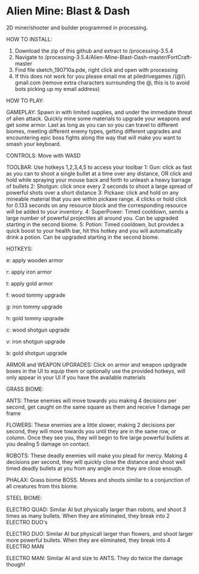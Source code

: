 # Alien Mine: Blast & Dash
2D miner/shooter and builder programmed in processing. 

HOW TO INSTALL: 
1. Download the zip of this github and extract to /processing-3.5.4
2. Navigate to /processing-3.5.4/Alien-Mine-Blast-Dash-master/FortCraft-master
3. Find file sketch_190710a.pde, right click and open with processing
4. If this does not work for you please email me at piledrivegames /(@)\ gmail.com (remove extra characters surrounding the @, this is to avoid bots picking up my email address)


HOW TO PLAY:

GAMEPLAY: 
Spawn in with limited supplies, and under the immediate threat of alien attack. Quickly mine some materials to upgrade your weapons and get some armor. Last as long as you can so you can travel to different biomes, meeting different enemy types, getting different upgrades and encountering epic boss fights along the way that will make you want to smash your keyboard. 

CONTROLS: 
Move with WASD

TOOLBAR:
Use hotkeys 1,2,3,4,5 to access your toolbar
1: Gun: click as fast as you can to shoot a single bullet at a time over any distance, OR click and hold while spraying your mouse back and forth to unleash a heavy barrage of bullets
2: Shotgun: click once every 2 seconds to shoot a large spread of powerful shots over a short distance
3: Pickaxe: click and hold on any mineable material that you are within pickaxe range. 4 clicks or hold click for 0.133 seconds on any resource block and the corresponding resource will be added to your inventory.
4: SuperPower: Timed cooldown, sends a large number of powerful projectiles all around you. Can be upgraded starting in the second biome. 
5: Potion: Timed cooldown, but provides a quick boost to your health bar, hit this hotkey and you will automatically drink a potion. Can be upgraded starting in the second biome. 

HOTKEYS:

e: apply wooden armor

r: apply iron armor

t: apply gold armor

f: wood tommy upgrade

g: iron tommy upgrade

h: gold tommy upgrade

c: wood shotgun upgrade

v: iron shotgun upgrade

b: gold shotgun upgrade


ARMOR and WEAPON UPGRADES:
Click on armor and weapon updgrade boxes in the UI to equip them or optionally use the provided hotkeys, will only appear in your UI if you have the available materials

GRASS BIOME: 

ANTS: These enemies will move towards you making 4 decisions per second, get caught on the same square as them and receive 1 damage per frame

FLOWERS: These enemies are a little slower, making 2 decisions per second, they will move towards you until they are in the same row, or column. Once they see you, they will begin to fire large powerful bullets at you dealing 5 damage on contact.

ROBOTS: These deadly enemies will make you plead for mercy. Making 4 decisions per second, they will quickly close the distance and shoot well timed deadly bullets at you from any angle once they are close enough. 

PHALAX: Grass biome BOSS. Moves and shoots similar to a conjunction of all creatures from this biome. 

STEEL BIOME: 

ELECTRO QUAD: Similar AI but physically larger than robots, and shoot 3 times as many bullets. When they are eliminated, they break into 2 ELECTRO DUO's

ELECTRO DUO: Similar AI but physicall larger than flowers, and shoot larger more powerful bullets. When they are eliminated, they break into 4 ELECTRO MAN

ELECTRO MAN: Similar AI and size to ANTS. They do twice the damage though!


